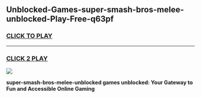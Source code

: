 
## Unblocked-Games-super-smash-bros-melee-unblocked-Play-Free-q63pf
<h3>
<a href="https://premium76.site?title=super-smash-bros-melee-unblocked&ref=23A">CLICK TO PLAY</a></h3>
<hr>

<h3>
<a href="https://premium76.site?title=super-smash-bros-melee-unblocked&ref=23A">CLICK 2 PLAY</a>
  
</h3>

<a href="https://premium76.site?title=super-smash-bros-melee-unblocked&ref=23A"><img src="https://clearcache.store/games.png"></a>


**super-smash-bros-melee-unblocked games unblocked: Your Gateway to Fun and Accessible Online Gaming**
